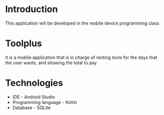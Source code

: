 # Introduction
This application will be developed in the mobile device programming class

# Toolplus
It is a mobile application that is in charge of renting tools for the days that the user wants, and showing the total to pay

# Technologies
- IDE - Android Studio
- Programming language - Kotlin
- Database - SQLite
